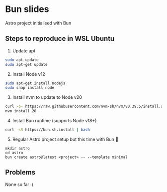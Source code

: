 # Bun slides
Astro project initialised with Bun

## Steps to reproduce in WSL Ubuntu
1. Update apt
  ```bash
  sudo apt update
  sudo apt-get update
  ```
2. Install Node v12
  ```bash
  sudo apt-get install nodejs
  sudo snap install node
  ```
3. Install nvm to update to Node v20
  ```bash
  curl -o- https://raw.githubusercontent.com/nvm-sh/nvm/v0.39.5/install.sh | bash
  nvm install 20
  ```
4. Install Bun runtime (supports Node v18+)
  ```bash
  curl -sS https://bun.sh.install | bash
  ```
5. Regular Astro project setup but this time with Bun 🚀
  ```
  mkdir astro
  cd astro
  bun create astro@latest <project> -- --template minimal
  ```

## Problems
None so far :)
